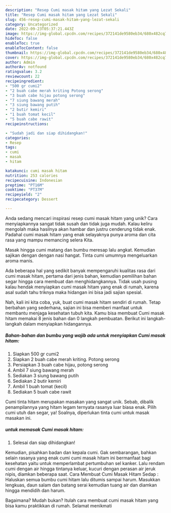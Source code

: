 ```yaml
---
description: "Resep Cumi masak hitam yang Lezat Sekali"
title: "Resep Cumi masak hitam yang Lezat Sekali"
slug: 456-resep-cumi-masak-hitam-yang-lezat-sekali
category: Uncategorized
date: 2022-09-23T05:37:21.443Z
image: https://img-global.cpcdn.com/recipes/372141de9580eb34/680x482cq70/cumi-masak-hitam-foto-resep-utama.jpg
hideToc: false
enableToc: true
enableTocContent: false
thumbnail: https://img-global.cpcdn.com/recipes/372141de9580eb34/680x482cq70/cumi-masak-hitam-foto-resep-utama.jpg
cover: https://img-global.cpcdn.com/recipes/372141de9580eb34/680x482cq70/cumi-masak-hitam-foto-resep-utama.jpg
author: Admin
authorAv: notfound
ratingvalue: 3.2
reviewcount: 22
recipeingredient:
- "500 gr cumi2"
- "2 buah cabe merah kriting Potong serong"
- "3 buah cabe hijau potong serong"
- "7 siung bawang merah"
- "3 siung bawang putih"
- "2 butir kemiri"
- "1 buah tomat kecil"
- "5 buah cabe rawit"
recipeinstructions:

- "Sudah jadi dan siap dihidangkan!"
categories:
- Resep
tags:
- cumi
- masak
- hitam

katakunci: cumi masak hitam 
nutrition: 253 calories
recipecuisine: Indonesian
preptime: "PT16M"
cooktime: "PT37M"
recipeyield: "2"
recipecategory: Dessert

---
```





Anda sedang mencari inspirasi resep cumi masak hitam yang unik? Cara menyiapkannya sangat tidak susah dan tidak juga mudah. Kalau keliru mengolah maka hasilnya akan hambar dan justru cenderung tidak enak. Padahal cumi masak hitam yang enak selayaknya punya aroma dan cita rasa yang mampu memancing selera Kita.





Masak hingga cumi matang dan bumbu meresap lalu angkat. Kemudian sajikan dengan dengan nasi hangat. Tinta cumi umumnya mengeluarkan aroma manis.

Ada beberapa hal yang sedikit banyak mempengaruhi kualitas rasa dari cumi masak hitam, pertama dari jenis bahan, kemudian pemilihan bahan segar hingga cara membuat dan menghidangkannya. Tidak usah pusing kalau hendak menyiapkan cumi masak hitam yang enak di rumah, karena asal sudah tahu triknya maka hidangan ini bisa jadi sajian spesial.






Nah, kali ini kita coba, yuk, buat cumi masak hitam sendiri di rumah. Tetap berbahan yang sederhana, sajian ini bisa memberi manfaat untuk membantu menjaga kesehatan tubuh kita. Kamu bisa membuat Cumi masak hitam memakai 8 jenis bahan dan 0 langkah pembuatan. Berikut ini langkah-langkah dalam menyiapkan hidangannya.

<!--inarticleads1-->

##### Bahan-bahan dan bumbu yang wajib ada untuk menyiapkan Cumi masak hitam:

1. Siapkan 500 gr cumi2
1. Siapkan 2 buah cabe merah kriting. Potong serong
1. Persiapkan 3 buah cabe hijau, potong serong
1. Ambil 7 siung bawang merah
1. Sediakan 3 siung bawang putih
1. Sediakan 2 butir kemiri
1. Ambil 1 buah tomat (kecil)
1. Sediakan 5 buah cabe rawit


Cumi tinta hitam merupakan masakan yang sangat unik. Sebab, dibalik penampilannya yang hitam legam ternyata rasanya luar biasa enak. Pilih cumi utuh dan segar, ya! Soalnya, diperlukan tinta cumi untuk masak masakan ini. 

<!--inarticleads2-->

#####  untuk memasak Cumi masak hitam:


1. Selesai dan siap dihidangkan!

Kemudian, pisahkan badan dan kepala cumi. Gak sembarangan, bahkan selain rasanya yang enak cumi cumi masak hitam ini bermanfaat bagi kesehatan yaitu untuk memperlambat pertumbuhan sel kanker. Lalu rendam cumi dengan air hingga tintanya keluar, kucuri dengan perasan air jeruk nipis, diamkan beberapa saat. Cara Membuat Cumi Masak Hitam Sedap : Haluskan semua bumbu cumi hitam lalu ditumis sampai harum. Masukkan lengkuas, daun salam dan batang serai kemudian tuang air dan diamkan hingga mendidih dan harum. 

Bagaimana? Mudah bukan? Itulah cara membuat cumi masak hitam yang bisa kamu praktikkan di rumah. Selamat menikmati

